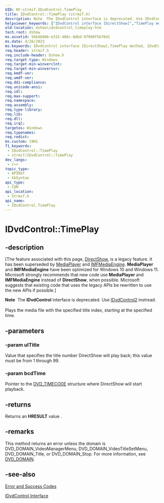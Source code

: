 ```yaml
---
UID: NF:strmif.IDvdControl.TimePlay
title: IDvdControl::TimePlay (strmif.h)
description: Note  The IDvdControl interface is deprecated. Use IDvdControl2 instread. Plays the media file with the specified title index, starting at the specified time.
helpviewer_keywords: ["IDvdControl interface [DirectShow]","TimePlay method","IDvdControl.TimePlay","IDvdControl::TimePlay","IDvdControlTimePlay","TimePlay","TimePlay method [DirectShow]","TimePlay method [DirectShow]","IDvdControl interface","dshow.idvdcontrol_timeplay","strmif/IDvdControl::TimePlay"]
old-location: dshow\idvdcontrol_timeplay.htm
tech.root: dshow
ms.assetid: 56b4b086-e315-486c-8dbd-97960f5b76d1
ms.date: 4/26/2023
ms.keywords: IDvdControl interface [DirectShow],TimePlay method, IDvdControl.TimePlay, IDvdControl::TimePlay, IDvdControlTimePlay, TimePlay, TimePlay method [DirectShow], TimePlay method [DirectShow],IDvdControl interface, dshow.idvdcontrol_timeplay, strmif/IDvdControl::TimePlay
req.header: strmif.h
req.include-header: Dshow.h
req.target-type: Windows
req.target-min-winverclnt: 
req.target-min-winversvr: 
req.kmdf-ver: 
req.umdf-ver: 
req.ddi-compliance: 
req.unicode-ansi: 
req.idl: 
req.max-support: 
req.namespace: 
req.assembly: 
req.type-library: 
req.lib: 
req.dll: 
req.irql: 
targetos: Windows
req.typenames: 
req.redist: 
ms.custom: 19H1
f1_keywords:
 - IDvdControl::TimePlay
 - strmif/IDvdControl::TimePlay
dev_langs:
 - c++
topic_type:
 - APIRef
 - kbSyntax
api_type:
 - COM
api_location:
 - Strmif.h
api_name:
 - IDvdControl.TimePlay
---
```


# IDvdControl::TimePlay


## -description

\[The feature associated with this page, [DirectShow](/windows/win32/directshow/directshow), is a legacy feature. It has been superseded by [MediaPlayer](/uwp/api/Windows.Media.Playback.MediaPlayer) and [IMFMediaEngine](/windows/win32/api/mfmediaengine/nn-mfmediaengine-imfmediaengine). **MediaPlayer** and **IMFMediaEngine** have been optimized for Windows 10 and Windows 11. Microsoft strongly recommends that new code use **MediaPlayer** and **IMFMediaEngine** instead of **DirectShow**, when possible. Microsoft suggests that existing code that uses the legacy APIs be rewritten to use the new APIs if possible.\]

<div class="alert"><b>Note</b>  The <b>IDvdControl</b> interface is deprecated. Use <a href="/windows/desktop/api/strmif/nn-strmif-idvdcontrol2">IDvdControl2</a> instread.</div>
<div> </div>
Plays the media file with the specified title index, starting at the specified time.

## -parameters

### -param ulTitle

Value that specifies the title number DirectShow will play back; this value must be from 1 through 99.

### -param bcdTime

Pointer to the [DVD_TIMECODE](/windows/desktop/api/strmif/ns-strmif-dvd_timecode) structure where DirectShow will start playback.

## -returns

Returns an <b>HRESULT</b> value .

## -remarks

This method returns an error unless the domain is DVD_DOMAIN_VideoManagerMenu, DVD_DOMAIN_VideoTitleSetMenu, DVD_DOMAIN_Title, or DVD_DOMAIN_Stop. For more information, see <a href="/windows/desktop/api/strmif/ne-strmif-dvd_domain">DVD_DOMAIN</a>.

## -see-also

<a href="/windows/desktop/DirectShow/error-and-success-codes">Error and Success Codes</a>



<a href="/windows/desktop/api/strmif/nn-strmif-idvdcontrol">IDvdControl Interface</a>